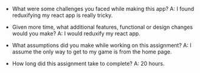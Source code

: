 - What were some challenges you faced while making this app?
  A: I found reduxifying my react app is really tricky.

- Given more time, what additional features, functional or design changes would you make?
  A: I would reduxify my react app.

- What assumptions did you make while working on this assignment?
  A: I assume the only way to get to my game is from the home page.

- How long did this assignment take to complete?
  A: 20 hours.
